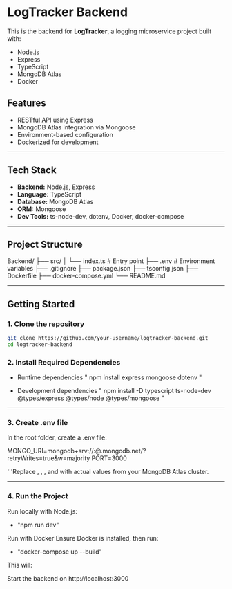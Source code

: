 # LogTracker Backend

This is the backend for **LogTracker**, a logging microservice project built with:

- Node.js
- Express
- TypeScript
- MongoDB Atlas
- Docker

## Features

- RESTful API using Express
- MongoDB Atlas integration via Mongoose
- Environment-based configuration
- Dockerized for development

---

## Tech Stack

- **Backend:** Node.js, Express
- **Language:** TypeScript
- **Database:** MongoDB Atlas
- **ORM:** Mongoose
- **Dev Tools:** ts-node-dev, dotenv, Docker, docker-compose

---

## Project Structure

Backend/
├── src/
│ └── index.ts              # Entry point
├── .env                    # Environment variables
├── .gitignore
├── package.json
├── tsconfig.json
├── Dockerfile
├── docker-compose.yml
└── README.md

---

## Getting Started

### 1. Clone the repository

```bash
git clone https://github.com/your-username/logtracker-backend.git
cd logtracker-backend

```

### 2. Install Required Dependencies

- Runtime dependencies
" npm install express mongoose dotenv "

- Development dependencies
" npm install -D typescript ts-node-dev @types/express @types/node @types/mongoose "

---

### 3. Create .env file
In the root folder, create a .env file:

MONGO_URI=mongodb+srv://<username>:<password>@<cluster>.mongodb.net/<dbname>?retryWrites=true&w=majority
PORT=3000

'''Replace <username>, <password>, <cluster>, and <dbname> with actual values from your MongoDB Atlas cluster.

---

### 4. Run the Project

Run locally with Node.js:
- "npm run dev"

Run with Docker
Ensure Docker is installed, then run:

- "docker-compose up --build"

This will:

Start the backend on http://localhost:3000